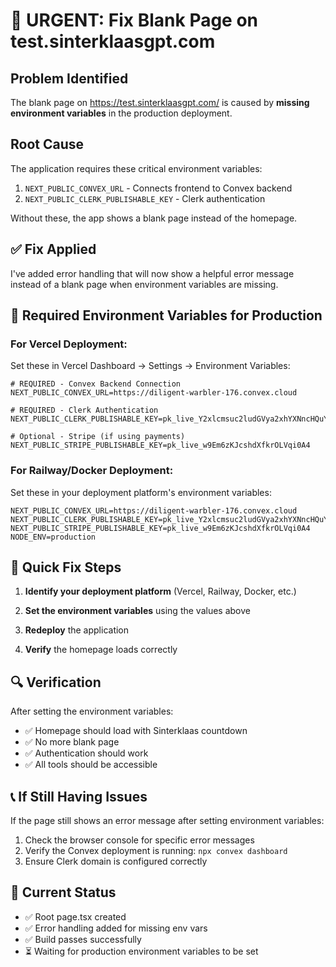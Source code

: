# 🚨 URGENT: Fix Blank Page on test.sinterklaasgpt.com

## Problem Identified
The blank page on https://test.sinterklaasgpt.com/ is caused by **missing environment variables** in the production deployment.

## Root Cause
The application requires these critical environment variables:
1. `NEXT_PUBLIC_CONVEX_URL` - Connects frontend to Convex backend
2. `NEXT_PUBLIC_CLERK_PUBLISHABLE_KEY` - Clerk authentication

Without these, the app shows a blank page instead of the homepage.

## ✅ Fix Applied
I've added error handling that will now show a helpful error message instead of a blank page when environment variables are missing.

## 🔧 Required Environment Variables for Production

### For Vercel Deployment:
Set these in Vercel Dashboard → Settings → Environment Variables:

```env
# REQUIRED - Convex Backend Connection
NEXT_PUBLIC_CONVEX_URL=https://diligent-warbler-176.convex.cloud

# REQUIRED - Clerk Authentication  
NEXT_PUBLIC_CLERK_PUBLISHABLE_KEY=pk_live_Y2xlcmsuc2ludGVya2xhYXNncHQuY29tJA

# Optional - Stripe (if using payments)
NEXT_PUBLIC_STRIPE_PUBLISHABLE_KEY=pk_live_w9Em6zKJcshdXfkrOLVqi0A4
```

### For Railway/Docker Deployment:
Set these in your deployment platform's environment variables:

```env
NEXT_PUBLIC_CONVEX_URL=https://diligent-warbler-176.convex.cloud
NEXT_PUBLIC_CLERK_PUBLISHABLE_KEY=pk_live_Y2xlcmsuc2ludGVya2xhYXNncHQuY29tJA
NEXT_PUBLIC_STRIPE_PUBLISHABLE_KEY=pk_live_w9Em6zKJcshdXfkrOLVqi0A4
NODE_ENV=production
```

## 🚀 Quick Fix Steps

1. **Identify your deployment platform** (Vercel, Railway, Docker, etc.)

2. **Set the environment variables** using the values above

3. **Redeploy** the application

4. **Verify** the homepage loads correctly

## 🔍 Verification

After setting the environment variables:
- ✅ Homepage should load with Sinterklaas countdown
- ✅ No more blank page
- ✅ Authentication should work
- ✅ All tools should be accessible

## 📞 If Still Having Issues

If the page still shows an error message after setting environment variables:
1. Check the browser console for specific error messages
2. Verify the Convex deployment is running: `npx convex dashboard`
3. Ensure Clerk domain is configured correctly

## 🎯 Current Status
- ✅ Root page.tsx created
- ✅ Error handling added for missing env vars
- ✅ Build passes successfully
- ⏳ Waiting for production environment variables to be set

